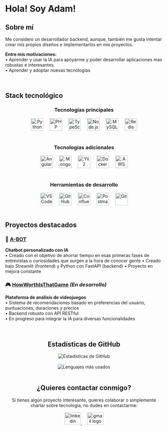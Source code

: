 <h1 align="left">
  Hola! Soy Adam!
</h1>

<h2 align="left">
  Sobre mí
</h2>

<p align="left">
  Me considero un desarrollador backend, aunque, también me gusta intentar crear mis propios diseños e implementarlos en mis proyectos.
</p>

<p align="left">
  <strong>Entre mis motivaciones:</strong><br>
  • Aprender y usar la IA para apoyarme y poder desarrollar aplicaciones mas robustas e interesantes.<br>
  • Aprender y adoptar nuevas tecnologías<br>
</p>
<br>

<h2 align="left">
  Stack tecnológico
</h2>

<h3 align="center">
  Tecnologías principales
</h3>

<div align="center">
  <img src="https://cdn.jsdelivr.net/gh/devicons/devicon/icons/python/python-original.svg" 
       height="40" 
       alt="Python" />
  <img width="12" />
  <img src="https://cdn.jsdelivr.net/gh/devicons/devicon/icons/php/php-original.svg" 
       height="40" 
       alt="PHP" />
  <img width="12" />
  <img src="https://cdn.jsdelivr.net/gh/devicons/devicon/icons/typescript/typescript-original.svg" 
       height="40" 
       alt="TypeScript" />
  <img width="12" />
  <img src="https://cdn.jsdelivr.net/gh/devicons/devicon/icons/nodejs/nodejs-original.svg" 
       height="40" 
       alt="Node.js" />
  <img width="12" />
  <img src="https://cdn.jsdelivr.net/gh/devicons/devicon/icons/mysql/mysql-original.svg" 
       height="40" 
       alt="MySQL" />
  <img width="12" />
  <img src="https://cdn.jsdelivr.net/gh/devicons/devicon/icons/redis/redis-original.svg" 
       height="40" 
       alt="Redis" />
</div>

<br>

<h3 align="center">
  Tecnologías adicionales
</h3>

<div align="center">
  <img src="https://cdn.jsdelivr.net/gh/devicons/devicon/icons/angularjs/angularjs-original.svg" 
       height="40" 
       alt="Angular" />
  <img width="12" />
  <img src="https://cdn.jsdelivr.net/gh/devicons/devicon/icons/mongodb/mongodb-original.svg" 
       height="40" 
       alt="MongoDB" />
  <img width="12" />
  <img src="https://cdn.jsdelivr.net/gh/devicons/devicon/icons/yii/yii-original.svg" 
       height="40" 
       alt="Yii2" />
  <img width="12" />
  <img src="https://cdn.jsdelivr.net/gh/devicons/devicon/icons/docker/docker-original.svg" 
       height="40" 
       alt="Docker" />
  <img width="12" />
  <img src="https://cdn.jsdelivr.net/gh/devicons/devicon/icons/amazonwebservices/amazonwebservices-original.svg" 
       height="40" 
       alt="AWS" />
</div>

<br>

<h3 align="center">
  Herramientas de desarrollo
</h3>

<div align="center">
  <img src="https://cdn.jsdelivr.net/gh/devicons/devicon/icons/vscode/vscode-original.svg" 
       height="40" 
       alt="VSCode" />
  <img width="12" />
  <img src="https://cdn.jsdelivr.net/gh/devicons/devicon/icons/github/github-original.svg" 
       height="40" 
       alt="GitHub" />
  <img width="12" />
  <img src="https://cdn.jsdelivr.net/gh/devicons/devicon/icons/confluence/confluence-original.svg" 
       height="40" 
       alt="Confluence" />
  <img width="12" />
  <img src="https://cdn.jsdelivr.net/gh/devicons/devicon/icons/postman/postman-original.svg" 
       height="40" 
       alt="Postman" />
  <img width="12" />
  <img src="https://cdn.jsdelivr.net/gh/devicons/devicon/icons/git/git-original.svg" 
       height="40" 
       alt="Git" />
</div>

<br>

<h2 align="left">
  Proyectos destacados
</h2>

<h3 align="left">
  🤖 <a href="https://github.com/admsdev98/A-BOT">A-BOT</a>
</h3>

<p align="left">
  <strong>Chatbot personalizado con IA</strong><br>
  • Creado con el objetivo de ahorrar tiempo en esas primeras fases de entrevistas o curiosidades que surgen a la hora de conocer gente
  • Creado bajo Streamlit (frontend) y Python con FastAPI (backend)
  • Proyecto en mejora constante
</p>

<h3 align="left">
  🎮 <a href="https://github.com/admsdev98/HogWorthIsThatGame">HowWorthIsThatGame</a> <em>(En desarrollo)</em>
</h3>

<p align="left">
  <strong>Plataforma de análisis de videojuegos</strong><br>
  • Sistema de recomendaciones basado en preferencias del usuario, puntuaciones, duraciones y precios<br>
  • Backend robusto con API RESTful<br>
  • En progreso para integrar la IA para diversas funcionalidades
</p>

<br>

<h2 align="center">
  Estadísticas de GitHub
</h2>

<div align="center">
  <img src="https://github-readme-stats.vercel.app/api?username=admsdev98&show_icons=true&theme=default&hide_border=true" 
       alt="Estadísticas de GitHub" />
</div>

<br>

<div align="center">
  <img src="https://github-readme-stats.vercel.app/api/top-langs/?username=admsdev98&layout=compact&theme=default&hide_border=true" 
       alt="Lenguajes más usados" />
</div>

<br>

<h2 align="center">
  ¿Quieres contactar conmigo?
</h2>

<p align="center">
  Si tienes algún proyecto interesante, quieres colaborar o simplemente charlar sobre tecnología, no dudes en contactarme:
</p>

<div align="center">
  <a href="https://www.linkedin.com/in/adam-malti-sobrino-5b199a214/" target="_blank">
    <img src="https://raw.githubusercontent.com/maurodesouza/profile-readme-generator/master/src/assets/icons/social/linkedin/default.svg" 
         width="52" 
         height="40" 
         alt="linkedin logo" />
  </a>
  <img width="12" />
  <a href="mailto:adam98develop@gmail.com" target="_blank">
    <img src="https://raw.githubusercontent.com/maurodesouza/profile-readme-generator/master/src/assets/icons/social/gmail/default.svg" 
         width="52" 
         height="40" 
         alt="gmail logo" />
  </a>
</div>

<br>
